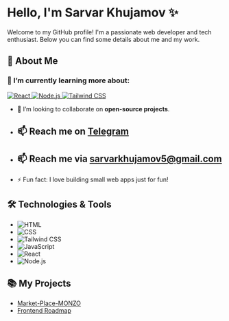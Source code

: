 # Hello, I'm Sarvar Khujamov ✨

Welcome to my GitHub profile! I'm a passionate web developer and tech enthusiast. Below you can find some details about me and my work.

## 🚀 About Me
### 🌱 I’m currently learning more about:
<p align="left">
  <a href="https://react.dev/" target="_blank">
    <img src="https://img.shields.io/badge/React-20232A?style=for-the-badge&logo=react&logoColor=61DAFB" alt="React" />
  </a>
  <a href="https://nodejs.org/" target="_blank">
    <img src="https://img.shields.io/badge/Node.js-43853D?style=for-the-badge&logo=node.js&logoColor=white" alt="Node.js" />
  </a>
  <a href="https://tailwindcss.com/" target="_blank">
    <img src="https://img.shields.io/badge/TailwindCSS-38B2AC?style=for-the-badge&logo=tailwind-css&logoColor=white" alt="Tailwind CSS" />
  </a>
</p>

- 👯 I’m looking to collaborate on **open-source projects**.
- ## 📫 Reach me on [Telegram](https://t.me/sarvarkhujamov)
- ## 📫 Reach me via [sarvarkhujamov5@gmail.com](https://mail.google.com/mail/u/0/?tab=rm&ogbl#inbox?compose=new)
- ⚡ Fun fact: I love building small web apps just for fun!

## 🛠️ Technologies & Tools
- ![HTML](https://img.shields.io/badge/HTML-5-1E3A8A?style=for-the-badge&logo=html5&logoColor=ffffff)  
- ![CSS](https://img.shields.io/badge/CSS-3-1E3A8A?style=for-the-badge&logo=css3&logoColor=ffffff)  
- ![Tailwind CSS](https://img.shields.io/badge/TailwindCSS-1.0-1E3A8A?style=for-the-badge&logo=tailwindcss&logoColor=ffffff)  
- ![JavaScript](https://img.shields.io/badge/JavaScript-ES6-1E3A8A?style=for-the-badge&logo=javascript&logoColor=ffffff)  
- ![React](https://img.shields.io/badge/React-18-1E3A8A?style=for-the-badge&logo=react&logoColor=ffffff)  
- ![Node.js](https://img.shields.io/badge/Node.js-16-1E3A8A?style=for-the-badge&logo=node.js&logoColor=ffffff)

## 📚 My Projects
- [Market-Place-MONZO](https://sarkuzb.github.io/Market-Place-MONZO/)
- [Frontend Roadmap](https://github.com/sarkuzb/roadmap-for-frontend) 
